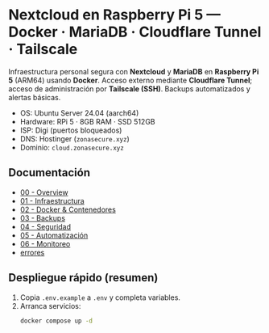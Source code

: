 # Nextcloud en Raspberry Pi 5 — Docker · MariaDB · Cloudflare Tunnel · Tailscale

Infraestructura personal segura con **Nextcloud** y **MariaDB** en **Raspberry Pi 5** (ARM64) usando **Docker**. Acceso externo mediante **Cloudflare Tunnel**; acceso de administración por **Tailscale (SSH)**. Backups automatizados y alertas básicas.

- OS: Ubuntu Server 24.04 (aarch64)
- Hardware: RPi 5 · 8GB RAM · SSD 512GB
- ISP: Digi (puertos bloqueados)
- DNS: Hostinger (`zonasecure.xyz`)
- Dominio: `cloud.zonasecure.xyz`

## Documentación
- [00 - Overview](docs/00-overview.md)
- [01 - Infraestructura](docs/01-infraestructura.md)
- [02 - Docker & Contenedores](docs/02-docker-contenedores.md)
- [03 - Backups](docs/03-backups.md)
- [04 - Seguridad](docs/04-seguridad.md)
- [05 - Automatización](docs/05-automatizacion.md)
- [06 - Monitoreo](docs/06-monitoreo.md)
- [errores](docs/07-errores.md)

## Despliegue rápido (resumen)
1. Copia `.env.example` a `.env` y completa variables.
2. Arranca servicios:
   ```bash
   docker compose up -d
